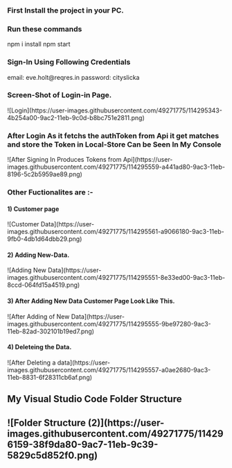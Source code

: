 
<h3>First Install the project in your PC.</h3>

<h3>Run these commands</h3>
npm i install
npm start
 

<h3>Sign-In Using Following Credentials </h3> 
 email: eve.holt@reqres.in
 password: cityslicka
 
<h3>Screen-Shot of Login-in Page.</h3>
![Login](https://user-images.githubusercontent.com/49271775/114295343-4b254a00-9ac2-11eb-9c0d-b8bc751e2811.png)

<h3>After Login As it fetchs the authToken from Api it get matches and store the Token in Local-Store Can be Seen In My Console</h3>
![After Signing In Produces Tokens from Api](https://user-images.githubusercontent.com/49271775/114295559-a441ad80-9ac3-11eb-8196-5c2b5959ae89.png)

<h3>Other Fuctionalites are :-</h3>
<div>
<h4> 1) Customer page</h4>
![Customer Data](https://user-images.githubusercontent.com/49271775/114295561-a9066180-9ac3-11eb-9fb0-4db1d64dbb29.png)
<h4>2) Adding New-Data. </h4> 
![Adding New Data](https://user-images.githubusercontent.com/49271775/114295551-8e33ed00-9ac3-11eb-8ccd-064fd15a4519.png)
<h4>3) After Adding New Data Customer Page Look Like This.</h4>
![After Adding of New Data](https://user-images.githubusercontent.com/49271775/114295555-9be97280-9ac3-11eb-82ad-302101b19ed7.png)

<h4>4) Deleteing the Data.</h4>
![After Deleting a data](https://user-images.githubusercontent.com/49271775/114295557-a0ae2680-9ac3-11eb-8831-6f28311cb6af.png)
</div>
<h2> My Visual Studio Code Folder Structure<h2>
 ![Folder Structure (2)](https://user-images.githubusercontent.com/49271775/114296159-38f9da80-9ac7-11eb-9c39-5829c5d852f0.png)



